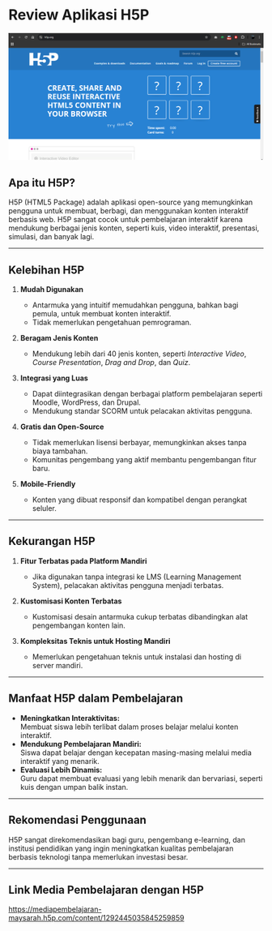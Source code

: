 # Review Aplikasi H5P

![dashboard](./h5p.png)

## **Apa itu H5P?**
H5P (HTML5 Package) adalah aplikasi open-source yang memungkinkan pengguna untuk membuat, berbagi, dan menggunakan konten interaktif berbasis web. H5P sangat cocok untuk pembelajaran interaktif karena mendukung berbagai jenis konten, seperti kuis, video interaktif, presentasi, simulasi, dan banyak lagi.

---

## **Kelebihan H5P**
1. **Mudah Digunakan**  
   - Antarmuka yang intuitif memudahkan pengguna, bahkan bagi pemula, untuk membuat konten interaktif.
   - Tidak memerlukan pengetahuan pemrograman.

2. **Beragam Jenis Konten**  
   - Mendukung lebih dari 40 jenis konten, seperti *Interactive Video*, *Course Presentation*, *Drag and Drop*, dan *Quiz*.

3. **Integrasi yang Luas**  
   - Dapat diintegrasikan dengan berbagai platform pembelajaran seperti Moodle, WordPress, dan Drupal.
   - Mendukung standar SCORM untuk pelacakan aktivitas pengguna.

4. **Gratis dan Open-Source**  
   - Tidak memerlukan lisensi berbayar, memungkinkan akses tanpa biaya tambahan.
   - Komunitas pengembang yang aktif membantu pengembangan fitur baru.

5. **Mobile-Friendly**  
   - Konten yang dibuat responsif dan kompatibel dengan perangkat seluler.

---

## **Kekurangan H5P**
1. **Fitur Terbatas pada Platform Mandiri**  
   - Jika digunakan tanpa integrasi ke LMS (Learning Management System), pelacakan aktivitas pengguna menjadi terbatas.

2. **Kustomisasi Konten Terbatas**  
   - Kustomisasi desain antarmuka cukup terbatas dibandingkan alat pengembangan konten lain.

3. **Kompleksitas Teknis untuk Hosting Mandiri**  
   - Memerlukan pengetahuan teknis untuk instalasi dan hosting di server mandiri.

---

## **Manfaat H5P dalam Pembelajaran**
- **Meningkatkan Interaktivitas:**  
  Membuat siswa lebih terlibat dalam proses belajar melalui konten interaktif.  
- **Mendukung Pembelajaran Mandiri:**  
  Siswa dapat belajar dengan kecepatan masing-masing melalui media interaktif yang menarik.  
- **Evaluasi Lebih Dinamis:**  
  Guru dapat membuat evaluasi yang lebih menarik dan bervariasi, seperti kuis dengan umpan balik instan.

---

## **Rekomendasi Penggunaan**
H5P sangat direkomendasikan bagi guru, pengembang e-learning, dan institusi pendidikan yang ingin meningkatkan kualitas pembelajaran berbasis teknologi tanpa memerlukan investasi besar.

---

## **Link Media Pembelajaran dengan H5P**
https://mediapembelajaran-maysarah.h5p.com/content/1292445035845259859
